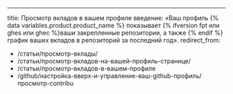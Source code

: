 ---
title: Просмотр вкладов в вашем профиле
введение: «Ваш профиль {% data variables.product.product_name %} показывает {% ifversion fpt или ghes или ghec %}ваши закрепленные репозитории, а также {% endif %} график ваших вкладов в репозиторий за последний год».
redirect_from:
  - /статьи/просмотр-вклады/
  - /статьи/просмотр-вкладов-на-вашей-профиль-странице/
  - /статьи/просмотр-вкладов-в-вашем-профиле
  - /github/настройка-вверх-и-управление-ваш-github-профиль/просмотр-contribu
